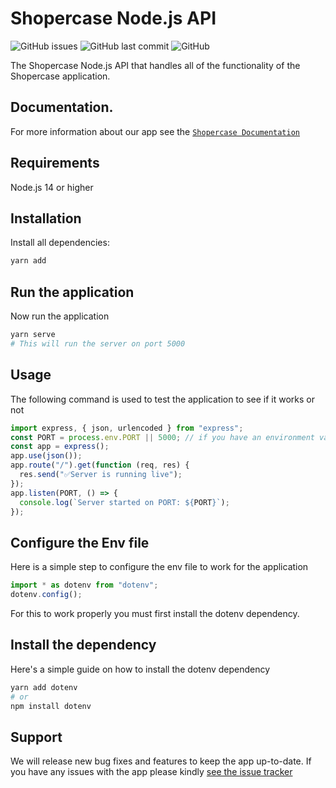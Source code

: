 # Shopercase Node.js API

![GitHub issues](https://img.shields.io/github/issues/creative-tutorials/shopercase-backend)
![GitHub last commit](https://img.shields.io/github/last-commit/creative-tutorials/shopercase-backend)
![GitHub](https://img.shields.io/github/license/creative-tutorials/shopercase-backend)

</div>

The Shopercase Node.js API that handles all of the functionality of the Shopercase application.

## Documentation.

For more information about our app see the [`Shopercase Documentation`](https://github.com/creative-tutorials/shopercase)

## Requirements

Node.js 14 or higher

## Installation

Install all dependencies:

```bash
yarn add
```

## Run the application

Now run the application

```bash
yarn serve
# This will run the server on port 5000
```

## Usage

The following command is used to test the application to see if it works or not

```javascript
import express, { json, urlencoded } from "express";
const PORT = process.env.PORT || 5000; // if you have an environment variable saved on your local machine then the application would look for the env file and run the first port instead
const app = express();
app.use(json());
app.route("/").get(function (req, res) {
  res.send("✅Server is running live");
});
app.listen(PORT, () => {
  console.log(`Server started on PORT: ${PORT}`);
});
```

## Configure the Env file

Here is a simple step to configure the env file to work for the application

```javascript
import * as dotenv from "dotenv";
dotenv.config();
```
For this to work properly you must first install the dotenv dependency.

## Install the dependency
Here's a simple guide on how to install the dotenv dependency

```bash
yarn add dotenv
# or
npm install dotenv
```
## Support
We will release new bug fixes and features to keep the app up-to-date. If you have any issues with the app please kindly [see the issue tracker](https://github.com/creative-tutorials/shopercase/issues)

